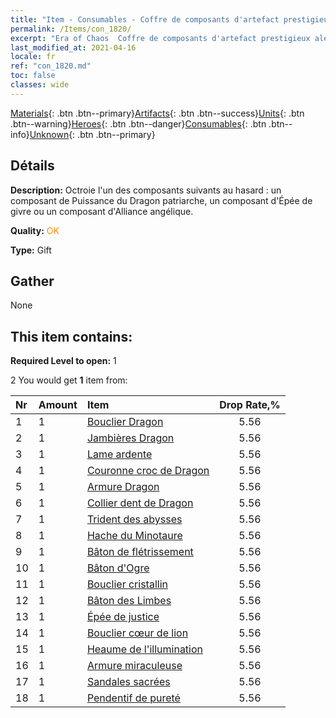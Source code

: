 ```yaml
---
title: "Item - Consumables - Coffre de composants d'artefact prestigieux aléatoire"
permalink: /Items/con_1820/
excerpt: "Era of Chaos  Coffre de composants d'artefact prestigieux aléatoire"
last_modified_at: 2021-04-16
locale: fr
ref: "con_1820.md"
toc: false
classes: wide
---
```

 [Materials](/fr/Items/){: .btn .btn--primary}[Artifacts](/fr/Items/Artifacts/){: .btn .btn--success}[Units](/fr/Items/Units/){: .btn .btn--warning}[Heroes](/fr/Items/Heroes/){: .btn .btn--danger}[Consumables](/fr/Items/Consumables/){: .btn .btn--info}[Unknown](/fr/Items/Unknown/){: .btn .btn--primary}

## Détails
 **Description:** Octroie l'un des composants suivants au hasard : un composant de Puissance du Dragon patriarche, un composant d'Épée de givre ou un composant d'Alliance angélique.

 **Quality:** <span style="color: #FF8C00">OK</span>

 **Type:** Gift

## Gather

  None

## This item contains:

 **Required Level to open:** 1

 2 You would get **1** item  from:

  | Nr | Amount |     Item    | Drop Rate,% |
  |:---|:-------|:------------|:---------:|
  | 1 | 1 | [Bouclier Dragon](/fr/Items/art_144/) | 5.56 | 
  | 2 | 1 | [Jambières Dragon](/fr/Items/art_145/) | 5.56 | 
  | 3 | 1 | [Lame ardente](/fr/Items/art_146/) | 5.56 | 
  | 4 | 1 | [Couronne croc de Dragon](/fr/Items/art_147/) | 5.56 | 
  | 5 | 1 | [Armure Dragon](/fr/Items/art_148/) | 5.56 | 
  | 6 | 1 | [Collier dent de Dragon](/fr/Items/art_149/) | 5.56 | 
  | 7 | 1 | [Trident des abysses](/fr/Items/art_160/) | 5.56 | 
  | 8 | 1 | [Hache du Minotaure](/fr/Items/art_161/) | 5.56 | 
  | 9 | 1 | [Bâton de flétrissement](/fr/Items/art_162/) | 5.56 | 
  | 10 | 1 | [Bâton d'Ogre](/fr/Items/art_163/) | 5.56 | 
  | 11 | 1 | [Bouclier cristallin](/fr/Items/art_164/) | 5.56 | 
  | 12 | 1 | [Bâton des Limbes](/fr/Items/art_165/) | 5.56 | 
  | 13 | 1 | [Épée de justice](/fr/Items/art_150/) | 5.56 | 
  | 14 | 1 | [Bouclier cœur de lion](/fr/Items/art_151/) | 5.56 | 
  | 15 | 1 | [Heaume de l'illumination](/fr/Items/art_152/) | 5.56 | 
  | 16 | 1 | [Armure miraculeuse](/fr/Items/art_153/) | 5.56 | 
  | 17 | 1 | [Sandales sacrées](/fr/Items/art_154/) | 5.56 | 
  | 18 | 1 | [Pendentif de pureté](/fr/Items/art_155/) | 5.56 | 
